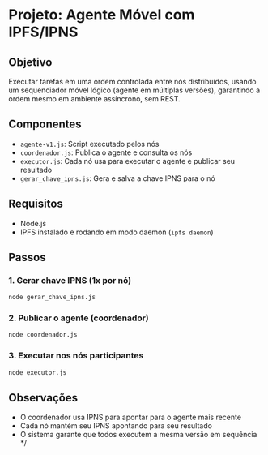 # Projeto: Agente Móvel com IPFS/IPNS

## Objetivo
Executar tarefas em uma ordem controlada entre nós distribuídos, usando um sequenciador móvel lógico (agente em múltiplas versões), garantindo a ordem mesmo em ambiente assíncrono, sem REST.

## Componentes
- `agente-v1.js`: Script executado pelos nós
- `coordenador.js`: Publica o agente e consulta os nós
- `executor.js`: Cada nó usa para executar o agente e publicar seu resultado
- `gerar_chave_ipns.js`: Gera e salva a chave IPNS para o nó

## Requisitos
- Node.js
- IPFS instalado e rodando em modo daemon (`ipfs daemon`)

## Passos

### 1. Gerar chave IPNS (1x por nó)
```bash
node gerar_chave_ipns.js
```

### 2. Publicar o agente (coordenador)
```bash
node coordenador.js
```

### 3. Executar nos nós participantes
```bash
node executor.js
```

## Observações
- O coordenador usa IPNS para apontar para o agente mais recente
- Cada nó mantém seu IPNS apontando para seu resultado
- O sistema garante que todos executem a mesma versão em sequência
*/
